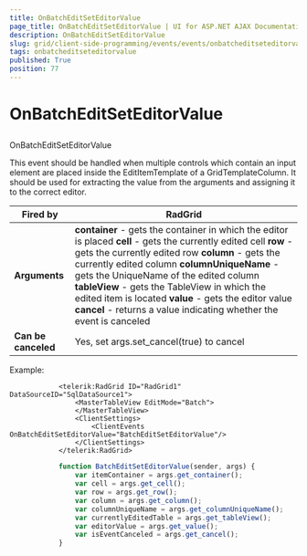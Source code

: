 ```yaml
---
title: OnBatchEditSetEditorValue
page_title: OnBatchEditSetEditorValue | UI for ASP.NET AJAX Documentation
description: OnBatchEditSetEditorValue
slug: grid/client-side-programming/events/events/onbatcheditseteditorvalue
tags: onbatcheditseteditorvalue
published: True
position: 77
---
```


# OnBatchEditSetEditorValue



## 

OnBatchEditSetEditorValue

This event should be handled when multiple controls which contain an input element are placed inside the EditItemTemplate of a GridTemplateColumn. It should be used for extracting the value from the arguments and assigning it to the correct editor.


|  __Fired by__  | RadGrid |
| ------ | ------ |
| __Arguments__ | __container__ - gets the container in which the editor is placed __cell__ - gets the currently edited cell __row__ - gets the currently edited row __column__ - gets the currently edited column __columnUniqueName__ - gets the UniqueName of the edited column __tableView__ - gets the TableView in which the edited item is located __value__ - gets the editor value __cancel__ - returns a value indicating whether the event is canceled|
| __Can be canceled__ |Yes, set args.set_cancel(true) to cancel|

Example:

````ASPNET
	        <telerik:RadGrid ID="RadGrid1" DataSourceID="SqlDataSource1">
	            <MasterTableView EditMode="Batch">
	            </MasterTableView>
	            <ClientSettings>
	                <ClientEvents OnBatchEditSetEditorValue="BatchEditSetEditorValue"/>
	            </ClientSettings>
	        </telerik:RadGrid>
````



````JavaScript
	        function BatchEditSetEditorValue(sender, args) {
	            var itemContainer = args.get_container();
	            var cell = args.get_cell(); 
	            var row = args.get_row();
	            var column = args.get_column(); 
	            var columnUniqueName = args.get_columnUniqueName();
	            var currentlyEditedTable = args.get_tableView();
	            var editorValue = args.get_value(); 
	            var isEventCanceled = args.get_cancel();
	        }
````


